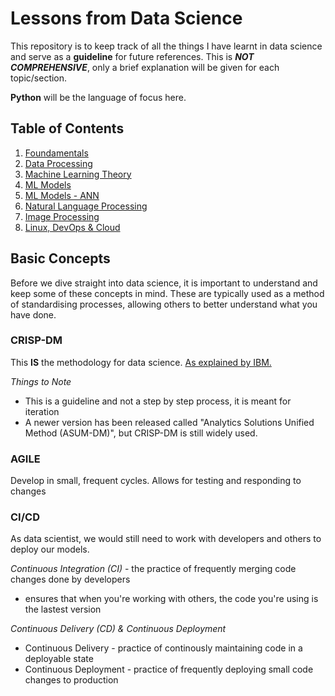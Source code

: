 # Lessons from Data Science
This repository is to keep track of all the things I have learnt in data science and serve as a **guideline** for future references. This is ***NOT COMPREHENSIVE***, only a brief explanation will be given for each topic/section.

**Python** will be the language of focus here.

## Table of Contents
1. <a href="./1. Foundamentals">Foundamentals</a>
2. <a href="./2. Data Processing">Data Processing</a>
3. <a href="./3. Machine Learning (Theory)">Machine Learning Theory</a>
4. <a href="./4. ML Models">ML Models</a>
5. <a href="./5. ML Models - ANN">ML Models - ANN</a>
6. <a href="./6. Natural Language Processing">Natural Language Processing</a>
7. <a href="./7. Image Processing">Image Processing</a>
8. <a href="./8. Linux, DevOps & Cloud">Linux, DevOps & Cloud</a>

## Basic Concepts
Before we dive straight into data science, it is important to understand and keep some of these concepts in mind. These are typically used as a method of standardising processes, allowing others to better understand what you have done.

### CRISP-DM
This **IS** the methodology for data science. <a href="https://www.ibm.com/support/knowledgecenter/SS3RA7_15.0.0/com.ibm.spss.crispdm.help/crisp_overview.htm">As explained by IBM.</a> 

*Things to Note* 
* This is a guideline and not a step by step process, it is meant for iteration
* A newer version has been released called "Analytics Solutions Unified Method (ASUM-DM)", but CRISP-DM is still widely used.

### AGILE
Develop in small, frequent cycles. Allows for testing and responding to changes

### CI/CD
As data scientist, we would still need to work with developers and others to deploy our models. 

*Continuous Integration (CI)* - the practice of frequently merging code changes done by developers
* ensures that when you're working with others, the code you're using is the lastest version

*Continuous Delivery (CD) & Continuous Deployment*
* Continuous Delivery - practice of continously maintaining code in a deployable state
* Continuous Deployment - practice of frequently deploying small code changes to production

